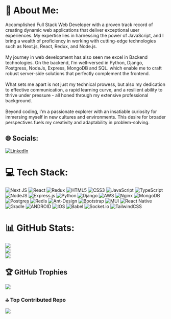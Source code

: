 
# 💫 About Me:
Accomplished Full Stack Web Developer with a proven track record of creating dynamic web applications that deliver exceptional user experiences. My expertise lies in harnessing the power of JavaScript, and I bring a wealth of proficiency in working with cutting-edge technologies such as Next.js, React, Redux, and Node.js. <br><br>My journey in web development has also seen me excel in Backend technologies. On the backend, I'm well-versed in Python, Django, Postgress, NodeJs, Express, MongoDB and SQL. which enable me to craft robust server-side solutions that perfectly complement the frontend.<br><br>What sets me apart is not just my technical prowess, but also my dedication to effective communication, a rapid learning curve, and a resilient ability to thrive under pressure - all honed through my extensive professional background.<br><br>Beyond coding, I'm a passionate explorer with an insatiable curiosity for immersing myself in new cultures and environments. This desire for broader perspectives fuels my creativity and adaptability in problem-solving.<br>


## 🌐 Socials:
[![LinkedIn](https://img.shields.io/badge/LinkedIn-%230077B5.svg?logo=linkedin&logoColor=white)](https://linkedin.com/in/arunkr741) 

# 💻 Tech Stack:
![Next JS](https://img.shields.io/badge/Next-black?style=plastic&logo=next.js&logoColor=white) ![React](https://img.shields.io/badge/react-%2320232a.svg?style=plastic&logo=react&logoColor=%2361DAFB) ![Redux](https://img.shields.io/badge/redux-%23593d88.svg?style=plastic&logo=redux&logoColor=white) ![HTML5](https://img.shields.io/badge/html5-%23E34F26.svg?style=plastic&logo=html5&logoColor=white) ![CSS3](https://img.shields.io/badge/css3-%231572B6.svg?style=plastic&logo=css3&logoColor=white) ![JavaScript](https://img.shields.io/badge/javascript-%23323330.svg?style=plastic&logo=javascript&logoColor=%23F7DF1E) ![TypeScript](https://img.shields.io/badge/typescript-%23007ACC.svg?style=plastic&logo=typescript&logoColor=white) ![NodeJS](https://img.shields.io/badge/node.js-6DA55F?style=plastic&logo=node.js&logoColor=white) ![Express.js](https://img.shields.io/badge/express.js-%23404d59.svg?style=plastic&logo=express&logoColor=%2361DAFB) ![Python](https://img.shields.io/badge/python-3670A0?style=plastic&logo=python&logoColor=ffdd54)  ![Django](https://img.shields.io/badge/django-%23092E20.svg?style=plastic&logo=django&logoColor=white) ![AWS](https://img.shields.io/badge/AWS-%23FF9900.svg?style=plastic&logo=amazon-aws&logoColor=white) ![Nginx](https://img.shields.io/badge/nginx-%23009639.svg?style=plastic&logo=nginx&logoColor=white) ![MongoDB](https://img.shields.io/badge/MongoDB-%234ea94b.svg?style=plastic&logo=mongodb&logoColor=white) ![Postgres](https://img.shields.io/badge/postgres-%23316192.svg?style=plastic&logo=postgresql&logoColor=white) ![Redis](https://img.shields.io/badge/redis-%23DD0031.svg?style=plastic&logo=redis&logoColor=white)  ![Ant-Design](https://img.shields.io/badge/-AntDesign-%230170FE?style=plastic&logo=ant-design&logoColor=white) ![Bootstrap](https://img.shields.io/badge/bootstrap-%23563D7C.svg?style=plastic&logo=bootstrap&logoColor=white) ![MUI](https://img.shields.io/badge/MUI-%230081CB.svg?style=plastic&logo=material-ui&logoColor=white) ![React Native](https://img.shields.io/badge/react_native-%2320232a.svg?style=plastic&logo=react&logoColor=%2361DAFB) ![Gradle](https://img.shields.io/badge/Gradle-02303A.svg?style=plastic&logo=Gradle&logoColor=white) ![ANDROID](https://img.shields.io/badge/android-%2320232a.svg?style=plastic&logo=android&logoColor=%a4c639) ![IOS](https://img.shields.io/badge/IOS-%2320232a.svg?style=plastic&logo=apple&logoColor=white) ![Babel](https://img.shields.io/badge/Babel-F9DC3e?style=plastic&logo=babel&logoColor=black)  ![Socket.io](https://img.shields.io/badge/Socket.io-black?style=plastic&logo=socket.io&badgeColor=010101) ![TailwindCSS](https://img.shields.io/badge/tailwindcss-%2338B2AC.svg?style=plastic&logo=tailwind-css&logoColor=white) 
# 📊 GitHub Stats:
![](https://github-readme-stats.vercel.app/api?username=arunkr741&theme=dark&hide_border=false&include_all_commits=true&count_private=true)<br/>
![](https://github-readme-streak-stats.herokuapp.com/?user=arunkr741&theme=dark&hide_border=false)<br/>
![](https://github-readme-stats.vercel.app/api/top-langs/?username=arunkr741&theme=dark&hide_border=false&include_all_commits=true&count_private=true&layout=compact)

## 🏆 GitHub Trophies
![](https://github-profile-trophy.vercel.app/?username=arunkr741&theme=chalk&no-frame=false&no-bg=true&margin-w=4)

### 🔝 Top Contributed Repo
![](https://github-contributor-stats.vercel.app/api?username=arunkr741&limit=5&theme=dark&combine_all_yearly_contributions=true)

